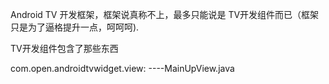 Android TV 开发框架，框架说真称不上，最多只能说是 TV开发组件而已（框架只是为了逼格提升一点，呵呵呵).

TV开发组件包含了那些东西

com.open.androidtvwidget.view:
----MainUpView.java
